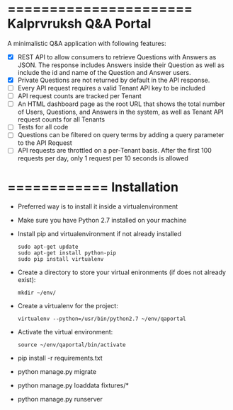 ======================
Kalprvruksh Q&A Portal
======================

A minimalistic Q&A application with following features:

- [x] REST API to allow consumers to retrieve Questions with Answers as JSON. The response includes Answers inside their Question as well as include the id and name of the Question and Answer users.
- [x] Private Questions are not returned by default in the API response.
- [ ] Every API request requires a valid Tenant API key to be included
- [ ] API request counts are tracked per Tenant
- [ ] An HTML dashboard page as the root URL that shows the total number of Users, Questions, and Answers in the system, as well as Tenant API request counts for all Tenants
- [ ] Tests for all code
- [ ] Questions can be filtered on query terms by adding a query parameter to the API Request
- [ ] API requests are throttled on a per-Tenant basis. After the first 100 requests per day, only 1 request per 10 seconds is allowed

============
Installation
============
- Preferred way is to install it inside a virtualenvironment
- Make sure you have Python 2.7 installed on your machine
- Install pip and virtualenvironment if not already installed
  ```
  sudo apt-get update
  sudo apt-get install python-pip
  sudo pip install virtualenv
  ```
- Create a directory to store your virtual enironments (if does not already exist):
  ```
  mkdir ~/env/
  ```
- Create a virtualenv for the project:

  ```
  virtualenv --python=/usr/bin/python2.7 ~/env/qaportal
  ```
- Activate the virtual environment:

  ```
  source ~/env/qaportal/bin/activate
  ```
- pip install -r requirements.txt
- python manage.py migrate
- python manage.py loaddata fixtures/*
- python manage.py runserver
